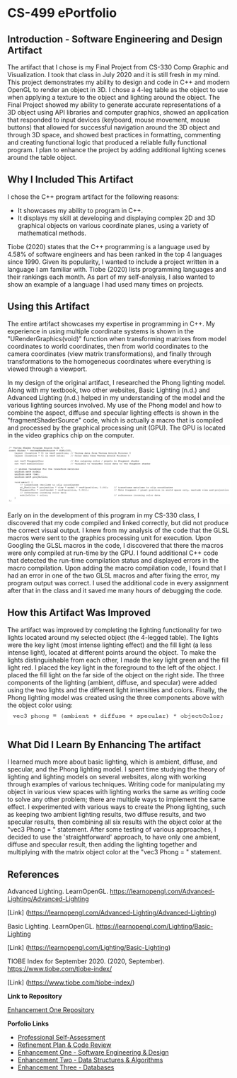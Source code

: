 # CS-499 ePortfolio

## Introduction - Software Engineering and Design Artifact

The artifact that I chose is my Final Project from CS-330 Comp Graphic and Visualization. I took that class in July 2020 and it is still fresh in my mind. This project demonstrates my ability to design and code in C++ and modern OpenGL to render an object in 3D. I chose a 4-leg table as the object to use when applying a texture to the object and lighting around the object. The Final Project showed my ability to generate accurate representations of a 3D object using API libraries and computer graphics, showed an application that responded to input devices (keyboard, mouse movement, mouse buttons) that allowed for successful navigation around the 3D object and through 3D space, and showed best practices in formatting, commenting and creating functional logic that produced a reliable fully functional program. I plan to enhance the project by adding additional lighting scenes around the table object.

## Why I Included This Artifact

I chose the C++ program artifact for the following reasons:
- It showcases my ability to program in C++.
- It displays my skill at developing and displaying complex 2D and 3D graphical objects on various coordinate planes, using a variety of mathematical methods.

Tiobe (2020) states that the C++ programming is a language used by 4.58% of software engineers and has been ranked in the top 4 languages since 1990. Given its popularity, I wanted to include a project written in a language I am familiar with. Tiobe (2020) lists programming languages and their rankings each month. As part of my self-analysis, I also wanted to show an example of a language I had used many times on projects.

## Using this Artifact

The entire artifact showcases my expertise in programming in C++. My experience in using multiple coordinate systems is shown in the "URenderGraphics(void)" function when transforming matrixes from model coordinates to world coordinates, then from world coordinates to the camera coordinates (view matrix transformations), and finally through transformations to the homogeneous coordinates where everything is viewed through a viewport.

In my design of the original artifact, I researched the Phong lighting model. Along with my textbook, two other websites, Basic Lighting (n.d.) and Advanced Lighting (n.d.) helped in my understanding of the model and the various lighting sources involved. My use of the Phong model and how to combine the aspect, diffuse and specular lighting effects is shown in the "fragmentShaderSource" code, which is actually a macro that is compiled and processed by the graphical processing unit (GPU). The GPU is located in the video graphics chip on the computer.

![Image](images/E1/VertexShader.png)

Early on in the development of this program in my CS-330 class, I discovered that my code compiled and linked correctly, but did not produce the correct visual output. I knew from my analysis of the code that the GLSL macros were sent to the graphics processing unit for execution. Upon Googling the GLSL macros in the code, I discovered that there the macros were only compiled at run-time by the GPU. I found additional C++ code that detected the run-time compilation status and displayed errors in the macro compilation. Upon adding the macro compilation code, I found that I had an error in one of the two GLSL macros and after fixing the error, my program output was correct. I used the additional code in every assignment after that in the class and it saved me many hours of debugging the code.

## How this Artifact Was Improved

The artifact was improved by completing the lighting functionality for two lights located around my selected object (the 4-legged table). The lights were the key light (most intense lighting effect) and the fill light (a less intense light), located at different points around the object. To make the lights distinguishable from each other, I made the key light green and the fill light red. I placed the key light in the foreground to the left of the object. I placed the fill light on the far side of the object on the right side. The three components of the lighting (ambient, diffuse, and specular) were added using the two lights and the different light intensities and colors. Finally, the Phong lighting model was created using the three components above with the object color using:
![Image](images/E1/PhongLine.png)

## What Did I Learn By Enhancing The artifact

I learned much more about basic lighting, which is ambient, diffuse, and specular, and the Phong lighting model. I spent time studying the theory of lighting and lighting models on several websites, along with working through examples of various techniques. Writing code for manipulating my object in various view spaces with lighting works the same as writing code to solve any other problem; there are multiple ways to implement the same effect. I experimented with various ways to create the Phong lighting, such as keeping two ambient lighting results, two diffuse results, and two specular results, then combining all six results with the object color at the "vec3 Phong = " statement. After some testing of various approaches, I decided to use the 'straightforward' approach, to have only one ambient, diffuse and specular result, then adding the lighting together and multiplying with the matrix object color at the "vec3 Phong = " statement.

## References

Advanced Lighting. LearnOpenGL. https://learnopengl.com/Advanced-Lighting/Advanced-Lighting

[Link] (https://learnopengl.com/Advanced-Lighting/Advanced-Lighting)

Basic Lighting. LearnOpenGL. https://learnopengl.com/Lighting/Basic-Lighting

[Link] (https://learnopengl.com/Lighting/Basic-Lighting)

TIOBE Index for September 2020. (2020, September). https://www.tiobe.com/tiobe-index/

[Link] (https://www.tiobe.com/tiobe-index/)

**Link to Repository**

[Enhancement One Repository](https://github.com/w-coleman-moore/EnhancementOne)

**Porfolio Links**<br>
* [Professional Self-Assessment](index.md)<br>
* [Refinement Plan & Code Review](CodeReview.html)<br>
* [Enhancement One - Software Engineering & Design](EnhancementOne.md)<br>
* [Enhancement Two - Data Structures & Algorithms](EnhancementTwo.md)<br>
* [Enhancement Three - Databases](EnhancementThree.md)
